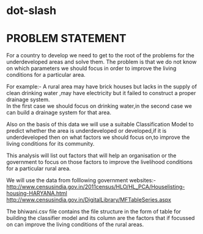# dot-slash
# PROBLEM STATEMENT

For a country to develop we need to get to the root of the problems for the underdeveloped areas and solve them. The problem is that we do not know on which parameters we should focus in order to improve the living conditions for a particular area.

For example:-
A rural area may have brick houses but lacks in the supply of clean drinking water ,may have electricity but it failed to construct a proper drainage system.  
In the first case we should focus on drinking water,in the second case we can build a drainage system for that area. 

Also on the basis of this data we will use a suitable Classification Model to predict whether the area is underdeveloped or developed,if it is underdeveloped then on what factors we should focus on,to improve the living conditions for its community. 

This analysis will list out factors that will help an organisation or the government to focus on those factors to improve the livelihood conditions for a particular rural area.

We will use the data from folllowing government websites:-
http://www.censusindia.gov.in/2011census/HLO/HL_PCA/Houselisting-housing-HARYANA.html
http://www.censusindia.gov.in/DigitalLibrary/MFTableSeries.aspx

The bhiwani.csv file contains the file structure in the form of table for building the classifier model and its column are the factors that if focussed on can improve the living conditions of the rural areas.
